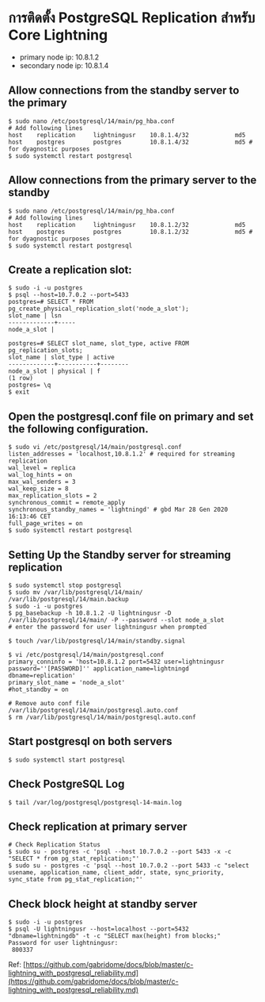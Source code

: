 # การติดตั้ง PostgreSQL Replication สำหรับ Core Lightning

 - primary node ip:   10.8.1.2
 - secondary node ip: 10.8.1.4


## Allow connections from the standby server to the primary
~~~
$ sudo nano /etc/postgresql/14/main/pg_hba.conf
# Add following lines
host    replication     lightningusr    10.8.1.4/32             md5
host    postgres        postgres        10.8.1.4/32             md5 # for dyagnostic purposes
$ sudo systemctl restart postgresql
~~~
## Allow connections from the primary server to the standby
~~~
$ sudo nano /etc/postgresql/14/main/pg_hba.conf
# Add following lines
host    replication     lightningusr    10.8.1.2/32             md5
host    postgres        postgres        10.8.1.2/32             md5 # for dyagnostic purposes
$ sudo systemctl restart postgresql
~~~


## Create a replication slot:
~~~
$ sudo -i -u postgres 
$ psql --host=10.7.0.2 --port=5433
postgres=# SELECT * FROM pg_create_physical_replication_slot('node_a_slot');
slot_name | lsn
-------------+-----
node_a_slot |

postgres=# SELECT slot_name, slot_type, active FROM pg_replication_slots;
slot_name | slot_type | active
-------------+-----------+--------
node_a_slot | physical | f
(1 row)
postgres= \q
$ exit
~~~

## Open the postgresql.conf file on primary and set the following configuration.
~~~
$ sudo vi /etc/postgresql/14/main/postgresql.conf
listen_addresses = 'localhost,10.8.1.2' # required for streaming replication
wal_level = replica
wal_log_hints = on
max_wal_senders = 3
wal_keep_size = 8
max_replication_slots = 2
synchronous_commit = remote_apply
synchronous_standby_names = 'lightningd' # gbd Mar 28 Gen 2020 16:13:46 CET
full_page_writes = on
$ sudo systemctl restart postgresql
~~~

## Setting Up the Standby server for streaming replication
~~~
$ sudo systemctl stop postgresql
$ sudo mv /var/lib/postgresql/14/main/ /var/lib/postgresql/14/main.backup
$ sudo -i -u postgres
$ pg_basebackup -h 10.8.1.2 -U lightningusr -D /var/lib/postgresql/14/main/ -P --password --slot node_a_slot
# enter the password for user lightningusr when prompted

$ touch /var/lib/postgresql/14/main/standby.signal

$ vi /etc/postgresql/14/main/postgresql.conf
primary_conninfo = 'host=10.8.1.2 port=5432 user=lightningusr password=''[PASSWORD]'' application_name=lightningd dbname=replication'
primary_slot_name = 'node_a_slot'
#hot_standby = on

# Remove auto conf file /var/lib/postgresql/14/main/postgresql.auto.conf
$ rm /var/lib/postgresql/14/main/postgresql.auto.conf
~~~

## Start postgresql on both servers
~~~
$ sudo systemctl start postgresql
~~~
## Check PostgreSQL Log
~~~
$ tail /var/log/postgresql/postgresql-14-main.log
~~~
## Check replication at primary server
~~~
# Check Replication Status
$ sudo su - postgres -c 'psql --host 10.7.0.2 --port 5433 -x -c "SELECT * from pg_stat_replication;"' 
$ sudo su - postgres -c 'psql --host 10.7.0.2 --port 5433 -c "select usename, application_name, client_addr, state, sync_priority, sync_state from pg_stat_replication;"'

~~~
## Check block height at standby server
~~~
$ sudo -i -u postgres
$ psql -U lightningusr --host=localhost --port=5432 "dbname=lightningdb" -t -c "SELECT max(height) from blocks;"
Password for user lightningusr:
 800337

~~~
Ref: [https://github.com/gabridome/docs/blob/master/c-lightning_with_postgresql_reliability.md](https://github.com/gabridome/docs/blob/master/c-lightning_with_postgresql_reliability.md)
